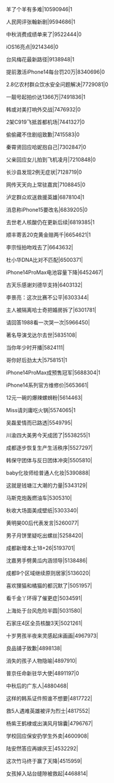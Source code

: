 羊了个羊有多难|10590946|1

人民网评张翰新剧|9594686|1

中秋消费成绩单来了|9522444|0

iOS16亮点|9214346|0

台风梅花最新路径|9138948|1

提前激活iPhone14每台罚20万|8340696|0

2.8亿农村群众饮水安全问题解决|7729081|0

一靓号起拍价达1366万|7491836|1

韩或对美打响外交战|7476932|0

2架C919飞抵首都机场|7441327|0

偷偷藏不住剧组致歉|7415583|0

秦霄贤回应哈妮抱自己|7302847|0

父亲回应女儿拍到飞机凌月|7210848|0

长沙县发现2例无症状|7128719|0

网传天天向上常驻嘉宾|7108845|0

泸定群众欢送救援英雄|6878104|1

消息称iPhone15要改名|6839205|0

去世老人核酸仍在更新后续|6819385|1

顺丰寄丢20克黄金赔两千|6654621|1

李宗恒拍吻戏去了|6643632|

杜小华DNA比对不匹配|6500371|

iPhone14ProMax电池容量下降|6452467|

古天乐感谢刘德华支持|6403132|

李景亮：这次比赛不公平|6303344|

主人被隔离哈士奇把婚房拆了|6301781|

请回答1988看一次哭一次|5966450|

著名导演戈达尔去世|5835108|

当你年少时开播|5824111|

哥你好后劲太大|5758151|1

iPhone14ProMax成预售冠军|5688304|1

iPhone14系列官方维修价|5653661|

12元一碗的爆辣螺蛳粉|5614463|

Miss请刘庸吃火锅|5574065|1

吴磊爱情而已路透|5549795|

川渝四大美男今天成团了|5538255|1

成都逐步恢复生产生活秩序|5527297|

韩保守团体与反日团体冲突|5505810|

baby化妆师给普通人化妆|5390888|

这就是钱塘江大潮的力量|5343129|

马斯克炮轰燃油车|5305310|

秋收大场面美成壁纸|5303340|

黄明昊00后代表发言|5260077|

男子月饼里疑吃出螺丝|5258420|

成都新增本土18+26|5193701|

沈嘉男手劈黄瓜内涵领导|5138486|

成都9个区域继续原则居家|5136020|

喜欢狸猫和橘猫的都沉默了|5051957|

看千金丫环得了催更症|5034591|

上海处于台风危险半圆|5031580|

石家庄4区全员核酸3天|5021261|

十岁男孩半夜来灵感起床画画|4967973|

良品铺子致歉|4898138|

消失的孩子人物隐喻|4897910|

普京任命新驻华大使|4891197|0

中秋后的广东人|4880468|

这样的韩系证件照谁不想要|4817722|

救5人遇难英雄被评为烈士|4817552|

杨紫王鹤棣或出演风月锦囊|4796767|

学校回应保安扔学生外卖|4600908|

陆安然答应再嫁庆王|4532292|

这次竹马终于赢了天降|4515959|

女孩掉入站台缝隙被救起|4468814|

